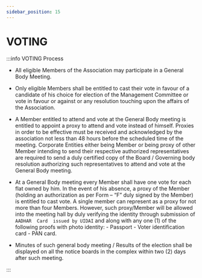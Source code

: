 ```yaml
---
sidebar_position: 15
---
```


# VOTING

:::info VOTING Process

- All eligible Members of the Association may participate in a General Body Meeting.

- Only eligible Members shall be entitled to cast their vote in favour of a candidate of his choice for election of the Management Committee or vote in favour or against or any resolution touching upon the affairs of the Association.

- A Member entitled to attend and vote at the General Body meeting is entitled to appoint a proxy to attend and vote instead of himself. Proxies in order to be effective must be received and acknowledged by the association not less than 48 hours before the scheduled time of the meeting. Corporate Entities either being Member or being proxy of other Member intending to send their respective authorized representatives are required to send a duly certified copy of the Board / Governing body resolution authorizing such representatives to attend and vote at the General Body meeting.

- At a General Body meeting every Member shall have one vote for each flat owned by him. In the event of his absence, a proxy of the Member (holding an authorization as per Form – “F” duly signed by the Member) is entitled to  cast vote. A single member can represent as a  proxy for  not  more  than  four  Members.  However,  such  proxy/Member will  be  allowed  into  the   meeting   hall by  duly  verifying  the  identity  through  submission  of  ```AADHAR  Card  issued by UIDAI``` and along with any one (1) of the following proofs with photo identity: 
        - Passport 
        - Voter identification card 
        - PAN card.

- Minutes of such general body meeting / Results of the election shall be displayed on all the notice boards in the complex within two (2) days after such meeting.

:::
